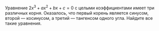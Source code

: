 Уравнение $2x^3 + ax^2 + bx + c = 0$ с целыми коэффициентами имеет три различных корня. Оказалось, что первый корень является синусом, второй — косинусом, а третий — тангенсом одного угла. Найдите все такие уравнения.
